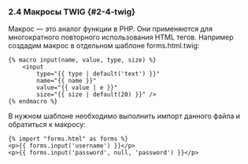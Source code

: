 ### 2.4 Макросы TWIG {#2-4-twig}

Макрос — это аналог функции в PHP. Они применяются для многократного повторного использования HTML тегов. Например создадим макрос в отдельном шаблоне forms.html.twig:
```
{% macro input(name, value, type, size) %}
    <input
        type="{{ type | default('text') }}"
        name="{{ name }}"
        value="{{ value | e }}"
        size="{{ size | default(20) }}" />
{% endmacro %}
```

В нужном шаблоне необходимо выполнить импорт данного файла и обратиться к макросу:
```
{% import "forms.html" as forms %}
<p>{{ forms.input('username') }}</p>
<p>{{ forms.input('password', null, 'password') }}</p>
```